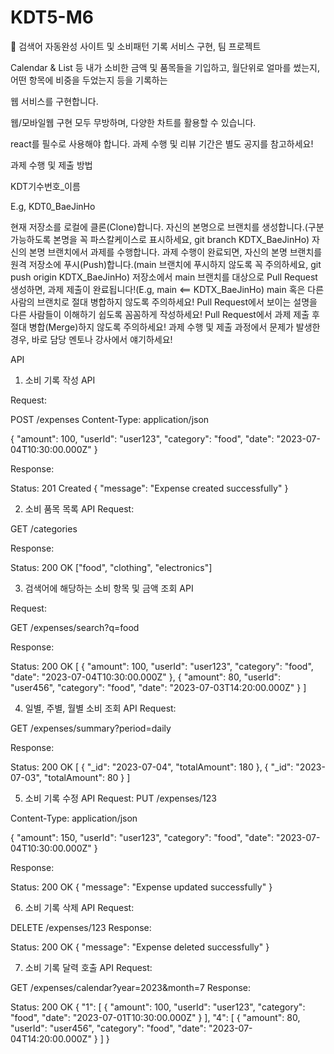 # KDT5-M6
🤝 검색어 자동완성 사이트 및 소비패턴 기록 서비스 구현, 팀 프로젝트

Calendar & List 등 내가 소비한 금액 및 품목들을 기입하고, 월단위로 얼마를 썼는지, 어떤 항목에 비중을 두었는지 등을 기록하는

웹 서비스를 구현합니다.



웹/모바일웹 구현 모두 무방하며, 다양한 차트를 활용할 수 있습니다.


react를 필수로 사용해야 합니다.
과제 수행 및 리뷰 기간은 별도 공지를 참고하세요!



과제 수행 및 제출 방법

KDT기수번호_이름



E.g, KDT0_BaeJinHo

현재 저장소를 로컬에 클론(Clone)합니다.
자신의 본명으로 브랜치를 생성합니다.(구분 가능하도록 본명을 꼭 파스칼케이스로 표시하세요, git branch KDTX_BaeJinHo)
자신의 본명 브랜치에서 과제를 수행합니다.
과제 수행이 완료되면, 자신의 본명 브랜치를 원격 저장소에 푸시(Push)합니다.(main 브랜치에 푸시하지 않도록 꼭 주의하세요, git push origin KDTX_BaeJinHo)
저장소에서 main 브랜치를 대상으로 Pull Request 생성하면, 과제 제출이 완료됩니다!(E.g, main <== KDTX_BaeJinHo)
main 혹은 다른 사람의 브랜치로 절대 병합하지 않도록 주의하세요!
Pull Request에서 보이는 설명을 다른 사람들이 이해하기 쉽도록 꼼꼼하게 작성하세요!
Pull Request에서 과제 제출 후 절대 병합(Merge)하지 않도록 주의하세요!
과제 수행 및 제출 과정에서 문제가 발생한 경우, 바로 담당 멘토나 강사에서 얘기하세요!


API
1. 소비 기록 작성 API

Request:
 
POST /expenses
Content-Type: application/json

{
  "amount": 100,
  "userId": "user123",
  "category": "food",
  "date": "2023-07-04T10:30:00.000Z"
}

Response:

 
Status: 201 Created
{
  "message": "Expense created successfully"
}



2. 소비 품목 목록 API
Request:
 
GET /categories

Response: 

Status: 200 OK
["food", "clothing", "electronics"]


3. 검색어에 해당하는 소비 항목 및 금액 조회 API
   
Request:
 
GET /expenses/search?q=food


Response:
 
Status: 200 OK
[
  {
    "amount": 100,
    "userId": "user123",
    "category": "food",
    "date": "2023-07-04T10:30:00.000Z"
  },
  {
    "amount": 80,
    "userId": "user456",
    "category": "food",
    "date": "2023-07-03T14:20:00.000Z"
  }
]

4. 일별, 주별, 월별 소비 조회 API
Request:
 
GET /expenses/summary?period=daily

Response:

 
Status: 200 OK
[
  {
    "_id": "2023-07-04",
    "totalAmount": 180
  },
  {
    "_id": "2023-07-03",
    "totalAmount": 80
  }
]

5. 소비 기록 수정 API
Request:
PUT /expenses/123

Content-Type: application/json

{
  "amount": 150,
  "userId": "user123",
  "category": "food",
  "date": "2023-07-04T10:30:00.000Z"
}

Response:
 
Status: 200 OK
{
  "message": "Expense updated successfully"
}


6. 소비 기록 삭제 API
Request:
 
DELETE /expenses/123
Response:
 
Status: 200 OK
{
  "message": "Expense deleted successfully"
}


7. 소비 기록 달력 호출 API
Request:
 
GET /expenses/calendar?year=2023&month=7
Response:
 
Status: 200 OK
{
  "1": [
    {
      "amount": 100,
      "userId": "user123",
      "category": "food",
      "date": "2023-07-01T10:30:00.000Z"
    }
  ],
  "4": [
    {
      "amount": 80,
      "userId": "user456",
      "category": "food",
      "date": "2023-07-04T14:20:00.000Z"
    }
  ]
}




